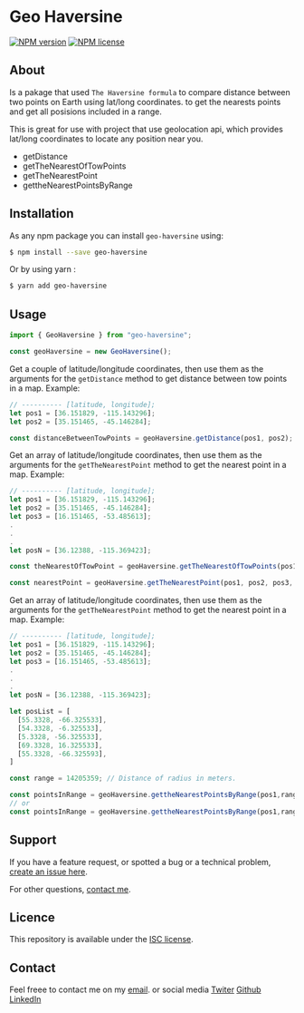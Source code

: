 # Geo Haversine

[![NPM version](https://img.shields.io/npm/v/geo-haversine.svg)](https://www.npmjs.com/package/geo-haversine) [![NPM license](https://img.shields.io/npm/l/geo-haversine.svg)](https://www.npmjs.com/package/geo-haversine)

## About

Is a pakage that used `The Haversine formula` to compare distance between two points on Earth using lat/long coordinates. to get the nearests points and get all posisions included in a range.

This is great for use with project that use geolocation api, which provides lat/long coordinates to locate any position near you.

- getDistance
- getTheNearestOfTowPoints
- getTheNearestPoint
- gettheNearestPointsByRange

## Installation

As any npm package you can install `geo-haversine` using:

```bash
$ npm install --save geo-haversine
```

Or by using yarn :

```bash
$ yarn add geo-haversine
```

## Usage

```javascript
import { GeoHaversine } from "geo-haversine";

const geoHaversine = new GeoHaversine();
```

Get a couple of latitude/longitude coordinates, then use them as the arguments for the `getDistance` method to get distance between tow points in a map. Example:

```javascript
// ---------- [latitude, longitude];
let pos1 = [36.151829, -115.143296];
let pos2 = [35.151465, -45.146284];

const distanceBetweenTowPoints = geoHaversine.getDistance(pos1, pos2);
```

Get an array of latitude/longitude coordinates, then use them as the arguments for the `getTheNearestPoint` method to get the nearest point in a map. Example:

```javascript
// ---------- [latitude, longitude];
let pos1 = [36.151829, -115.143296];
let pos2 = [35.151465, -45.146284];
let pos3 = [16.151465, -53.485613];
.
.
.
let posN = [36.12388, -115.369423];

const theNearestOfTowPoint = geoHaversine.getTheNearestOfTowPoints(pos1,pos2,pos3);

const nearestPoint = geoHaversine.getTheNearestPoint(pos1, pos2, pos3,..., posN);

```

Get an array of latitude/longitude coordinates, then use them as the arguments for the `getTheNearestPoint` method to get the nearest point in a map. Example:

```javascript
// ---------- [latitude, longitude];
let pos1 = [36.151829, -115.143296];
let pos2 = [35.151465, -45.146284];
let pos3 = [16.151465, -53.485613];
.
.
.
let posN = [36.12388, -115.369423];

let posList = [
  [55.3328, -66.325533],
  [54.3328, -6.325533],
  [5.3328, -56.325533],
  [69.3328, 16.325533],
  [55.3328, -66.325593],
]

const range = 14205359; // Distance of radius in meters.

const pointsInRange = geoHaversine.gettheNearestPointsByRange(pos1,range, pos2, pos3,..., posN);
// or
const pointsInRange = geoHaversine.gettheNearestPointsByRange(pos1,range, ...posList);

```

## Support

If you have a feature request, or spotted a bug or a technical problem, [create an issue here](https://github.com/electricpizzza/geo-haversine/issues/new).

For other questions, [contact me](mailto:zakariae.dinar@gmail.com).

## Licence

This repository is available under the [ISC license](https://www.npmjs.com/package/geo-haversine).

## Contact

Feel freee to contact me on my [email](mailto:zakariae.dinar@gmail.com). or social media
[Twiter](https://twitter.com/pizzafordinar) [Github](https://github.com/electricpizzza/) [LinkedIn](https://ma.linkedin.com/in/zakariae-dinar)
